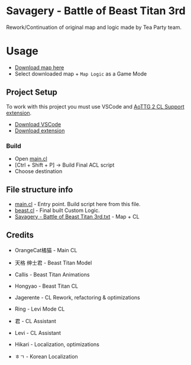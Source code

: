 # Savagery - Battle of Beast Titan 3rd

Rework/Continuation of original map and logic made by Tea Party team.

# Usage

- [Download map here](./savagery.txt)
- Select downloaded map + `Map Logic` as a Game Mode

## Project Setup

To work with this project you must use VSCode and [AoTTG 2 CL Support extension](https://github.com/Jagerente/aottg2cl-vsce).

- [Download VSCode](https://code.visualstudio.com/download)
- [Download extension](https://marketplace.visualstudio.com/items?itemName=Jagerente.aottg2cl)

### Build

- Open [main.cl](./cl/main.cl)
- [Ctrl + Shift + P] -> Build Final ACL script
- Choose destination

## File structure info

- [main.cl](./cl/main.cl) - Entry point. Build script here from this file.
- [beast.cl](./beast.cl) - Final built Custom Logic.
- [Savagery - Battle of Beast Titan 3rd.txt](./savagery.txt) - Map + CL

## Credits

- OrangeCat橘猫 - Main CL

- 天格 绅士君 - Beast Titan Model
- Callis - Beast Titan Animations

- Hongyao - Beast Titan CL
- Jagerente - CL Rework, refactoring & optimizations
- Ring - Levi Mode CL
- 君 - CL Assistant
- Levi - CL Assistant

- Hikari - Localization, optimizations
- ㅎㄱ - Korean Localization
